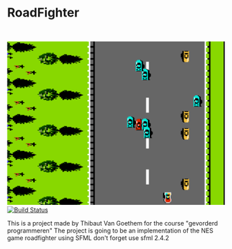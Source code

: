 
<p align="center">
    <h1>RoadFighter</h1><br>
</p>
<img src="readmeFiles/roadfighterScreenshot.png" width="512" )

[![Build Status](https://travis-ci.com/thibautvangoethem/GevProgRoadFighter.svg?token=eqCtdW2odoztZxrP7EYN&branch=master)](https://travis-ci.com/thibautvangoethem/GevProgRoadFighter)

This is a project made by Thibaut Van Goethem for the course "gevorderd programmeren"
The project is going to be an implementation of the NES game roadfighter using SFML
don't forget use sfml 2.4.2
